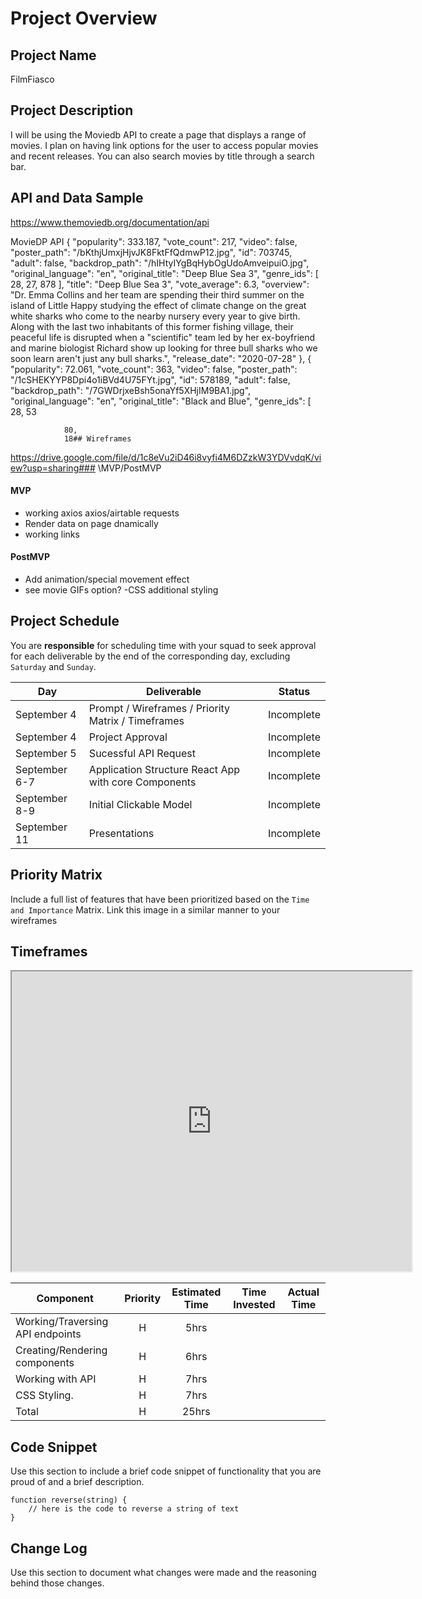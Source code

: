 
# Project Overview

## Project Name

FilmFiasco

## Project Description

I will be using the Moviedb API to create a page that displays a range of movies. I plan on having link options for the user to access popular movies and recent releases. You can also search movies by title through a search bar. 
## API and Data Sample

https://www.themoviedb.org/documentation/api

MovieDP API
   {
            "popularity": 333.187,
            "vote_count": 217,
            "video": false,
            "poster_path": "/bKthjUmxjHjvJK8FktFfQdmwP12.jpg",
            "id": 703745,
            "adult": false,
            "backdrop_path": "/hIHtyIYgBqHybOgUdoAmveipuiO.jpg",
            "original_language": "en",
            "original_title": "Deep Blue Sea 3",
            "genre_ids": [
                28,
                27,
                878
            ],
            "title": "Deep Blue Sea 3",
            "vote_average": 6.3,
            "overview": "Dr. Emma Collins and her team are spending their third summer on the island of Little Happy studying the effect of climate change on the great white sharks who come to the nearby nursery every year to give birth. Along with the last two inhabitants of this former fishing village, their peaceful life is disrupted when a \"scientific\" team led by her ex-boyfriend and marine biologist Richard show up looking for three bull sharks who we soon learn aren't just any bull sharks.",
            "release_date": "2020-07-28"
        },
        {
            "popularity": 72.061,
            "vote_count": 363,
            "video": false,
            "poster_path": "/1cSHEKYYP8Dpi4o1iBVd4U75FYt.jpg",
            "id": 578189,
            "adult": false,
            "backdrop_path": "/7GWDrjxeBsh5onaYf5XHjIM9BA1.jpg",
            "original_language": "en",
            "original_title": "Black and Blue",
            "genre_ids": [
                28,
                53
           
                80,
                18## Wireframes


https://drive.google.com/file/d/1c8eVu2iD46i8vyfi4M6DZzkW3YDVvdqK/view?usp=sharing### 
\MVP/PostMVP


#### MVP 

- working axios axios/airtable requests
- Render data on page dnamically
- working links  

#### PostMVP  

- Add animation/special movement effect
- see movie GIFs option?
-CSS additional styling

## Project Schedule


You are **responsible** for scheduling time with your squad to seek approval for each deliverable by the end of the corresponding day, excluding `Saturday` and `Sunday`.

|  Day        |    Deliverable    |     Status
|------------|--------------------| --------|
|September 4| Prompt / Wireframes / Priority Matrix / Timeframes | Incomplete
|September 4| Project Approval | Incomplete
|September 5| Sucessful API Request | Incomplete
|September 6-7| Application Structure React App with core Components | Incomplete
|September 8-9| Initial Clickable Model  | Incomplete
|September 11| Presentations | Incomplete

## Priority Matrix

Include a full list of features that have been prioritized based on the `Time and Importance` Matrix.  Link this image in a similar manner to your wireframes

## Timeframes

<iframe src="https://drive.google.com/file/d/1iVnp0tSUeg4gWFetqIWI4UwAAzdedHJQ/preview" width="640" height="480"></iframe>



| Component                        | Priority | Estimated Time  | Time Invested | Actual Time |
| -------------------------------- | :---:    |  :------------:   | :--------:  | :---------: |
| Working/Traversing API endpoints | H        |       5hrs        |             |             |
| Creating/Rendering components    | H        |       6hrs        |             |             |
| Working with API                 | H        |       7hrs        |             |             |
| CSS Styling.                     | H        |       7hrs        |             |             |
| Total                            | H        |       25hrs       |             |             |

## Code Snippet

Use this section to include a brief code snippet of functionality that you are proud of and a brief description.  

```
function reverse(string) {
	// here is the code to reverse a string of text
}
```

## Change Log
 Use this section to document what changes were made and the reasoning behind those changes.  
